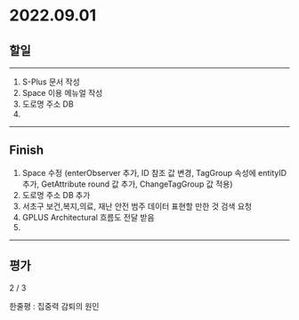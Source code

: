 # 2022.09.01

## 할일

------

1. S-Plus 문서 작성
2. Space 이용 메뉴얼 작성
3. 도로명 주소 DB
4. 








------

## Finish

1. Space 수정 (enterObserver 추가, ID 참조 값 변경, TagGroup 속성에 entityID 추가, GetAttribute round 값 추가, ChangeTagGroup 값 적용)
2. 도로명 주소 DB 추가
3. 서초구 보건,복지,의료, 재난 안전 범주 데이터 표현할 만한 것 검색 요청
4. GPLUS Architectural 흐름도 전달 받음
5. 


------

## 평가

  2 / 3

한줄평 : 집중력 감퇴의 원인